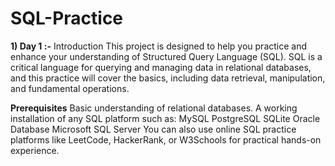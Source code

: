 # SQL-Practice
**1) Day 1 :-** Introduction
This project is designed to help you practice and enhance your understanding of Structured Query Language (SQL). 
SQL is a critical language for querying and managing data in relational databases, and this practice will cover the basics, including data retrieval, manipulation, and fundamental operations.

**Prerequisites**
Basic understanding of relational databases.
A working installation of any SQL platform such as:
MySQL
PostgreSQL
SQLite
Oracle Database
Microsoft SQL Server
You can also use online SQL practice platforms like LeetCode, HackerRank, or W3Schools for practical hands-on experience.
